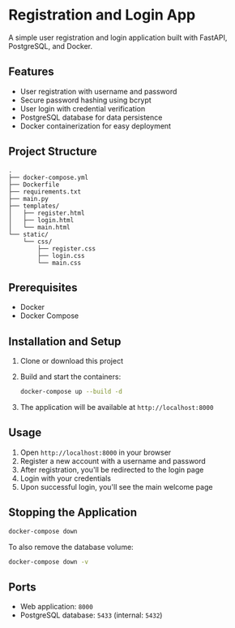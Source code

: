 # Registration and Login App

A simple user registration and login application built with FastAPI, PostgreSQL, and Docker.

## Features

- User registration with username and password
- Secure password hashing using bcrypt
- User login with credential verification
- PostgreSQL database for data persistence
- Docker containerization for easy deployment

## Project Structure

```
.
├── docker-compose.yml
├── Dockerfile
├── requirements.txt
├── main.py
├── templates/
│   ├── register.html
│   ├── login.html
│   └── main.html
└── static/
    └── css/
        ├── register.css
        ├── login.css
        └── main.css
```

## Prerequisites

- Docker
- Docker Compose

## Installation and Setup

1. Clone or download this project

2. Build and start the containers:
   ```bash
   docker-compose up --build -d
   ```

3. The application will be available at `http://localhost:8000`

## Usage

1. Open `http://localhost:8000` in your browser
2. Register a new account with a username and password
3. After registration, you'll be redirected to the login page
4. Login with your credentials
5. Upon successful login, you'll see the main welcome page

## Stopping the Application

```bash
docker-compose down
```

To also remove the database volume:
```bash
docker-compose down -v
```

## Ports

- Web application: `8000`
- PostgreSQL database: `5433` (internal: `5432`)

